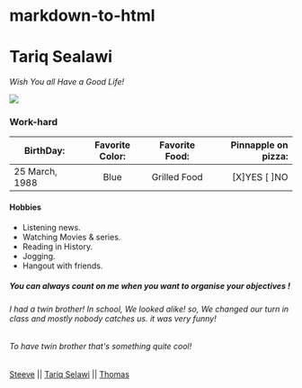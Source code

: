 # markdown-to-html

# Tariq Sealawi #
*Wish You all Have a Good Life!*

![](https://i.imgur.com/3fAd0w8.gif?1)

### Work-hard ###

| BirthDay: | Favorite Color:| Favorite Food:| Pinnapple on pizza:| 
| ----------|:-------:|:--------:| ------------:|
| 25 March, 1988| Blue | Grilled Food|[X]YES [ ]NO|

#### Hobbies
* Listening news.
* Watching Movies & series. 
* Reading in History. 
* Jogging. 
* Hangout with friends.  

##### You can always count on me when you want to organise your objectives !

###### I had a twin brother! In school, We looked alike! so, We changed our turn in class and mostly nobody catches us. it was very funny!
###### To have twin brother that's something quite cool!

[Steeve](https://github.com/SteeveDEV-web/markdown_challenge) ||
[Tariq Selawi](https://github.com/Tselawi/markdown-challenge.git) || 
[Thomas](https://github.com/ChardomeThomas/markdown-challenge)

